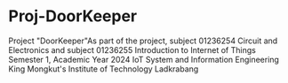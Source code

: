 # Proj-DoorKeeper
Project "DoorKeeper"As part of the project, subject 01236254 Circuit and Electronics and subject 01236255 Introduction to Internet of Things Semester 1, Academic Year 2024  IoT System and Information Engineering  King Mongkut's Institute of Technology Ladkrabang

